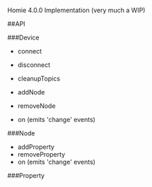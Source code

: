 Homie 4.0.0 Implementation (very much a WIP)

##API

###Device

- connect
- disconnect
- cleanupTopics

- addNode
- removeNode
- on (emits 'change' events)

###Node

- addProperty
- removeProperty
- on (emits 'change' events)

###Property
